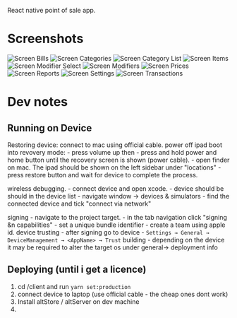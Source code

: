 React native point of sale app.

# Screenshots

![Screen Bills](/assets/screen-bills.png?raw=true "Screen Bills")
![Screen Categories](/assets/screen-categories.png?raw=true "Screen Categories")
![Screen Category List](/assets/screen-category-list.png?raw=true "Screen Category List")
![Screen Items](/assets/screen-items.png?raw=true "Screen Items")
![Screen Modifier Select](/assets/screen-modifier-select.png?raw=true "Screen Modifier Select")
![Screen Modifiers](/assets/screen-modifiers.png?raw=true "Screen Modifiers")
![Screen Prices](/assets/screen-prices.png?raw=true "Screen Prices")
![Screen Reports](/assets/screen-reports.png?raw=true "Screen Reports")
![Screen Settings](/assets/screen-settings.png?raw=true "Screen Settings")
![Screen Transactions](/assets/screen-transactions.png?raw=true "Screen Transactions")

# Dev notes

## Running on Device

Restoring device:
connect to mac using official cable.
power off ipad
boot into revovery mode: - press volume up then - press and hold power and home button until the recovery screen is shown (power cable). - open finder on mac. The ipad should be shown on the left sidebar under "locations" - press restore button and wait for device to complete the process.

wireless debugging. - connect device and open xcode. - device should be should in the device list - navigate window -> devices & simulators - find the connected device and tick "connect via network"

signing - navigate to the project target. - in the tab navigation click "signing &n capabilities" - set a unique bundle identifier - create a team using apple id.
device trusting - after signing go to device - `Settings → General → DeviceManagement → <AppName> → Trust`
building - depending on the device it may be required to alter the target os under general-> deployment info

## Deploying (until i get a licence)

1. cd /client and run `yarn set:production`
2. connect device to laptop (use official cable - the cheap ones dont work)
3. Install altStore / altServer on dev machine
4.
